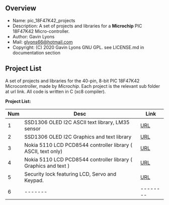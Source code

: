 Overview
--------------------------------------------
* Name: pic_18F47K42_projects
* Description: A set of projects and libraries for a **Microchip** 
 PIC 18F47K42 Micro-controller.
* Author: Gavin Lyons 
* Mail: glyons66@hotmail.com
* Copyright: (C) 2020 Gavin Lyons GNU GPL. see LICENSE.md in documentation section

Project List
-----------------------------------------
A set of projects and libraries  for the 40-pin, 8-bit PIC 18F47K42 Microcontroller,
made by *Microchip*.  Each project is the relevant sub folder at url link. All code is written in C (xc8 compiler).

**Project List:**

| Num | Desc | Link |
| --- | --- | --- |
| 1 |  SSD1306 OLED I2C ASCII text library, LM35 sensor | [URL](projects/OLED_LM35) |
| 2 |  SSD1306 OLED I2C Graphics and text library | [URL](projects/OLED_GRAPH) |
| 3 |  Nokia 5110 LCD PCD8544 controller library ( ASCII, text only)  | [URL](projects/nokiatext) |
| 4 |  Nokia 5110 LCD PCD8544 controller library ( Graphics and text )  | [URL](projects/nokiagraphics) |
| 5 |  Security lock featuring LCD, Servo and Keypad. | [URL](projects/password) |
| 6 |  ------- | -------- |
